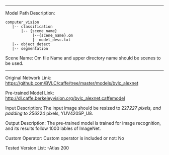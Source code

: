 *******************************************************************************
Model Path Description:
```
computer_vision
   |-- classification   
       |-- {scene_name}
            |--{scene_name}.om
            |--model_desc.txt            
   |-- object_detect   
   |-- segmentation
```
Scene Name: Om file Name and upper directory name should be scenes to be used.
*******************************************************************************

Original Network Link:
https://github.com/BVLC/caffe/tree/master/models/bvlc_alexnet

Pre-trained Model Link:
http://dl.caffe.berkeleyvision.org/bvlc_alexnet.caffemodel

Input Description:
The input image should be resized to 227*227 pixels, and padding to 256*224 pixels, YUV420SP_U8.

Output Description:
The pre-trained model is trained for image recognition, and its results follow 1000 lables of ImageNet.

Custom Operator:
Custom operator is included or not: No


Tested Version List:
-Atlas 200
